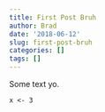 ```yaml
---
title: First Post Bruh
author: Brad
date: '2018-06-12'
slug: first-post-bruh
categories: []
tags: []
---
```


Some text yo.

```(r)
x <- 3
```
